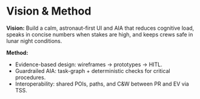 # Vision & Method

**Vision:** Build a calm, astronaut-first UI and AIA that reduces cognitive load, speaks in concise numbers when stakes are high, and keeps crews safe in lunar night conditions.

**Method:**
- Evidence-based design: wireframes → prototypes → HITL.
- Guardrailed AIA: task-graph + deterministic checks for critical procedures.
- Interoperability: shared POIs, paths, and C&W between PR and EV via TSS.
